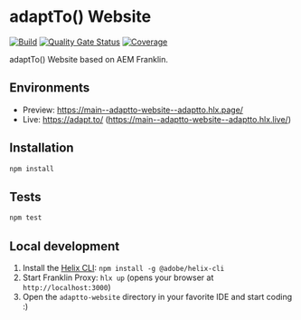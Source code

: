 # adaptTo() Website

[![Build](https://github.com/adaptto/adaptto-website/workflows/Build/badge.svg?branch=main)](https://github.com/adaptto/adaptto-website/actions?query=workflow%3ABuild+branch%3Amain)
[![Quality Gate Status](https://sonarcloud.io/api/project_badges/measure?project=adaptto_adaptto-website&metric=alert_status)](https://sonarcloud.io/summary/new_code?id=adaptto_adaptto-website) [![Coverage](https://sonarcloud.io/api/project_badges/measure?project=adaptto_adaptto-website&metric=coverage)](https://sonarcloud.io/summary/new_code?id=adaptto_adaptto-website)

adaptTo() Website based on AEM Franklin.

## Environments
- Preview: https://main--adaptto-website--adaptto.hlx.page/
- Live: https://adapt.to/ (https://main--adaptto-website--adaptto.hlx.live/)

## Installation

```sh
npm install
```

## Tests

```sh
npm test
```

## Local development

1. Install the [Helix CLI](https://github.com/adobe/helix-cli): `npm install -g @adobe/helix-cli`
2. Start Franklin Proxy: `hlx up` (opens your browser at `http://localhost:3000`)
3. Open the `adaptto-website` directory in your favorite IDE and start coding :)
